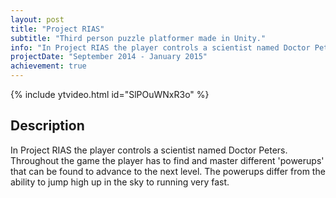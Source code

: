 ```yaml
---
layout: post
title: "Project RIAS"
subtitle: "Third person puzzle platformer made in Unity."
info: "In Project RIAS the player controls a scientist named Doctor Peters. Throughout the game the player has to find and master different 'powerups' that can be found to advance to the next level. The powerups differ from the ability to jump high up in the sky to running very fast."
projectDate: "September 2014 - January 2015"
achievement: true
---
```


{% include ytvideo.html id="SlPOuWNxR3o" %}

## Description

In Project RIAS the player controls a scientist named Doctor Peters. Throughout the game the player has to find and master different 'powerups' that can be found to advance to the next level. The powerups differ from the ability to jump high up in the sky to running very fast.
